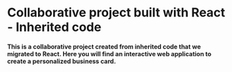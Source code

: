# Collaborative project built with React - Inherited code

#### This is a collaborative project created from inherited code that we migrated to React. Here you will find an interactive web application to create a personalized business card.
